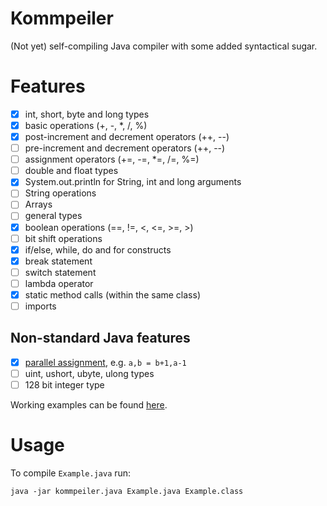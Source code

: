 # Kommpeiler

(Not yet) self-compiling Java compiler with some added syntactical sugar.

# Features
- [X] int, short, byte and long types
- [X] basic operations (+, -, *, /, %)
- [X] post-increment and decrement operators (++, --)
- [ ] pre-increment and decrement operators (++, --)
- [ ] assignment operators (+=, -=, *=, /=, %=)
- [ ] double and float types
- [X] System.out.println for String, int and long arguments
- [ ] String operations
- [ ] Arrays
- [ ] general types
- [X] boolean operations (==, !=, <, <=, >=, >)
- [ ] bit shift operations
- [X] if/else, while, do and for constructs
- [X] break statement
- [ ] switch statement
- [ ] lambda operator
- [X] static method calls (within the same class)
- [ ] imports

## Non-standard Java features
- [X] [parallel assignment](https://en.wikipedia.org/wiki/Assignment_(computer_science)#Parallel_assignment), e.g. `a,b = b+1,a-1`
- [ ] uint, ushort, ubyte, ulong types
- [ ] 128 bit integer type

Working examples can be found [here](src/test/resources/io/github/martinschneider/kommpeiler/examples).

# Usage

To compile `Example.java` run:

`java -jar kommpeiler.java Example.java Example.class`
